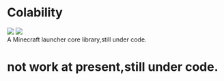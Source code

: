 # Colability
![](https://github.com/RevollCode/Colability/workflows/Java%20CI%20with%20Gradle/badge.svg)
[![](https://img.shields.io/badge/MinecraftLauncherCore-Colability-red.svg)](https://github.com/RevollCode/Colability)      
A Minecraft launcher core library,still under code.

# not work at present,still under code.
